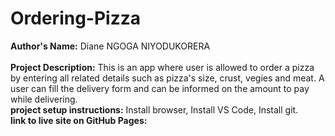 # Ordering-Pizza

<b>Author's Name:</b> Diane NGOGA NIYODUKORERA<br><br>
<b>Project Description:</b> This is an app where user is allowed to order a pizza by entering all related details such as pizza's size, crust, vegies and meat. A user can fill the delivery form and can be informed on the amount to pay while delivering.<br>
<b>project setup instructions:</b> Install browser, Install VS Code, Install git.<br>
<b><b>link to live site on GitHub Pages:</b>



